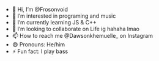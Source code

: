 - 👋 Hi, I’m @Frosonvoid
- 👀 I’m interested in programing and music
- 🌱 I’m currently learning JS & C++
- 💞️ I’m looking to collaborate on Life ig hahaha lmao
- 📫 How to reach me @Dawsonkhemuelle_ on Instagram 
- 😄 Pronouns: He/him
- ⚡ Fun fact: I play bass

<!---
Frosonvoid/Frosonvoid is a ✨ special ✨ repository because its `README.md` (this file) appears on your GitHub profile.
You can click the Preview link to take a look at your changes.
--->
